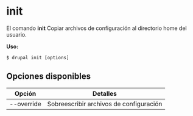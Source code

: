# init
El comando **init** Copiar archivos de configuración al directorio home del usuario.

**Uso:**
```
$ drupal init [options] 
```

## Opciones disponibles
Opción | Detalles
-------|-------------
--override | Sobreescribir archivos de configuración
